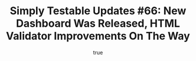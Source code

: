 ---
layout: default
title: "Simply Testable Updates #66: New Dashboard Was Released, HTML Validator Improvements On The Way"
author:
    name: Jon Cram
    url: https://github.com/webignition
continue_reading: false
newsletter:
    issue_number: 66th
    url: https://us5.campaign-archive1.com/?u=ac75e33d993d2b502e333ddd0&id=b86617214e
    highlights:
        - New Test Dashboard Went Live
        - HTML Validator Improvements On The Way
    closing_sentence: Expect the next newsletter a week from now on November 27.
---